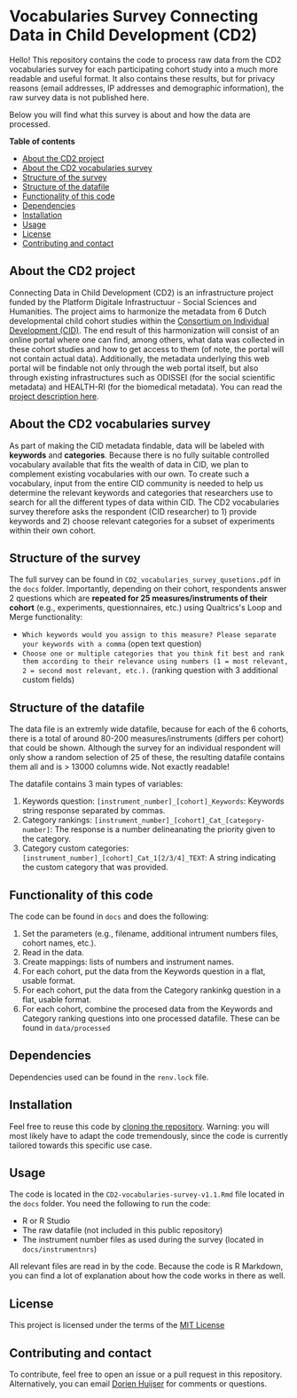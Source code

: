 # Vocabularies Survey Connecting Data in Child Development (CD2)

Hello! This repository contains the code to process raw data from the CD2 vocabularies survey for each participating cohort study into a much more readable and useful format. It also contains these results, but for privacy reasons (email addresses, IP addresses and demographic information), the raw survey data is not published here. 

Below you will find what this survey is about and how the data are processed.

**Table of contents**
  * [About the CD2 project](#about-the-cd2-project)
  * [About the CD2 vocabularies survey](#about-the-cd2-vocabularies-survey)
  * [Structure of the survey](#structure-of-the-survey)
  * [Structure of the datafile](#structure-of-the-datafile)
  * [Functionality of this code](#functionality-of-this-code)
  * [Dependencies](#dependencies)
  * [Installation](#installation)
  * [Usage](#usage)
  * [License](#license)
  * [Contributing and contact](#contributing-and-contact)

## About the CD2 project
Connecting Data in Child Development (CD2) is an infrastructure project funded by the Platform Digitale Infrastructuur - Social Sciences and Humanities. The project aims to harmonize the metadata from 6 Dutch developmental child cohort studies within the <a href="https://individualdevelopment.nl/" target="_blank">Consortium on Individual Development (CID)</a>. The end result of this harmonization will consist of an online portal where one can find, among others, what data was collected in these cohort studies and how to get access to them (of note, the portal will not contain actual data). Additionally, the metadata underlying this web portal will be findable not only through the web portal itself, but also through existing infrastructures such as ODISSEI (for the social scientific metadata) and HEALTH-RI (for the biomedical metadata). You can read the <a href="https://pdi-ssh.nl/nl/funded-projects-2/gehonoreerde-projecten/connecting-data-in-child-development-cd2/" target="_blank">project description here</a>.

## About the CD2 vocabularies survey
As part of making the CID metadata findable, data will be labeled with **keywords** and **categories**. Because there is no fully suitable controlled vocabulary available that fits the wealth of data in CID, we plan to complement existing vocabularies with our own. To create such a vocabulary, input from the entire CID community is needed to help us determine the relevant keywords and categories that researchers use to search for all the different types of data within CID. The CD2 vocabularies survey therefore asks the respondent (CID researcher) to 1) provide keywords and 2) choose relevant categories for a subset of experiments within their own cohort.

## Structure of the survey
The full survey can be found in `CD2_vocabularies_survey_qusetions.pdf` in the `docs` folder. Importantly, depending on their cohort, respondents answer 2 questions which are **repeated for 25 measures/instruments of their cohort** (e.g., experiments, questionnaires, etc.) using Qualtrics's Loop and Merge functionality:
- `Which keywords would you assign to this measure? Please separate your keywords with a comma` (open text question)
- `Choose one or multiple categories that you think fit best and rank them according to their relevance using numbers (1 = most relevant, 2 = second most relevant, etc.).` (ranking question with 3 additional custom fields)

## Structure of the datafile
The data file is an extremly wide datafile, because for each of the 6 cohorts, there is a total of around 80-200 measures/instruments (differs per cohort) that could be shown. Although the survey for an individual respondent will only show a random selection of 25 of these, the resulting datafile contains them all and is > 13000 columns wide. Not exactly readable!

The datafile contains 3 main types of variables:
1. Keywords question: `[instrument_number]_[cohort]_Keywords`: Keywords string response separated by commas.
2. Category rankings: `[instrument_number]_[cohort]_Cat_[category-number]`: The response is a number delineanating the priority given to the category.
3. Category custom categories: `[instrument_number]_[cohort]_Cat_1[2/3/4]_TEXT`: A string indicating the custom category that was provided.

## Functionality of this code
The code can be found in `docs` and does the following:
1. Set the parameters (e.g., filename, additional intrument numbers files, cohort names, etc.).
2. Read in the data.
3. Create mappings: lists of numbers and instrument names.
4. For each cohort, put the data from the Keywords question in a flat, usable format.
5. For each cohort, put the data from the Category rankinkg question in a flat, usable format.
6. For each cohort, combine the procesed data from the Keywords and Category ranking questions into one processed datafile. These can be found in `data/processed`

## Dependencies
Dependencies used can be found in the `renv.lock` file.

## Installation
Feel free to reuse this code by <a href="https://docs.github.com/en/repositories/creating-and-managing-repositories/cloning-a-repository" target="_blank">cloning the repository</a>. Warning: you will most likely have to adapt the code tremendously, since the code is currently tailored towards this specific use case. 

## Usage
The code is located in the `CD2-vocabularies-survey-v1.1.Rmd` file located in the `docs` folder. You need the following to run the code:
- R or R Studio
- The raw datafile (not included in this public repository)
- The instrument number files as used during the survey (located in `docs/instrumentnrs`)

All relevant files are read in by the code. Because the code is R Markdown, you can find a lot of explanation about how the code works in there as well.

## License
This project is licensed under the terms of the [MIT License](/LICENSE.md)

## Contributing and contact
To contribute, feel free to open an issue or a pull request in this repository. Alternatively, you can email <a href="https://www.uu.nl/staff/DCHuijser" target="_blank">Dorien Huijser</a> for comments or questions.
